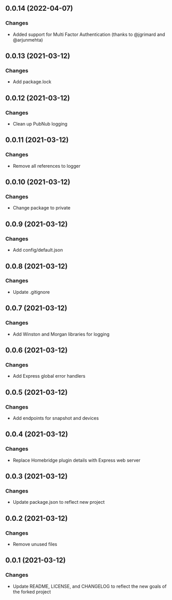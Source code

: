 ## 0.0.14 (2022-04-07)
### Changes
- Added support for Multi Factor Authentication (thanks to @jgrimard and @arjunmehta)

## 0.0.13 (2021-03-12)
### Changes
- Add package.lock

## 0.0.12 (2021-03-12)
### Changes
- Clean up PubNub logging

## 0.0.11 (2021-03-12)
### Changes
- Remove all references to logger

## 0.0.10 (2021-03-12)
### Changes
- Change package to private

## 0.0.9 (2021-03-12)
### Changes
- Add config/default.json

## 0.0.8 (2021-03-12)
### Changes
- Update .gitignore

## 0.0.7 (2021-03-12)
### Changes
- Add Winston and Morgan libraries for logging

## 0.0.6 (2021-03-12)
### Changes
- Add Express global error handlers

## 0.0.5 (2021-03-12)
### Changes
- Add endpoints for snapshot and devices

## 0.0.4 (2021-03-12)
### Changes
- Replace Homebridge plugin details with Express web server

## 0.0.3 (2021-03-12)
### Changes
- Update package.json to reflect new project

## 0.0.2 (2021-03-12)
### Changes
- Remove unused files

## 0.0.1 (2021-03-12)
### Changes
- Update README, LICENSE, and CHANGELOG to reflect the new goals of the forked project

